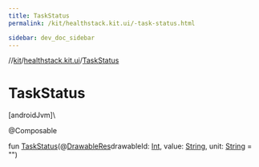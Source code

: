 ```yaml
---
title: TaskStatus
permalink: /kit/healthstack.kit.ui/-task-status.html

sidebar: dev_doc_sidebar
---
```

//[kit](../../kit.html)/[healthstack.kit.ui](index.html)/[TaskStatus](-task-status.html)



# TaskStatus



[androidJvm]\




@Composable



fun [TaskStatus](-task-status.html)(@[DrawableRes](https://developer.android.com/reference/kotlin/androidx/annotation/DrawableRes.html)drawableId: [Int](https://kotlinlang.org/api/latest/jvm/stdlib/kotlin/-int/index.html), value: [String](https://kotlinlang.org/api/latest/jvm/stdlib/kotlin/-string/index.html), unit: [String](https://kotlinlang.org/api/latest/jvm/stdlib/kotlin/-string/index.html) = &quot;&quot;)




